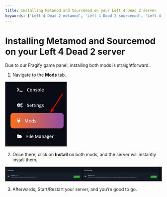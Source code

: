 ```yaml
---
title: Installing Metamod and Sourcemod on your Left 4 Dead 2 server
keywords: ['Left 4 Dead 2 metamod', 'Left 4 Dead 2 sourcemod', 'Left 4 Dead 2 metamod install', 'Left 4 Dead 2 metamod setup', 'Left 4 Dead 2 sourcemod install', 'Left 4 Dead 2 sourcemod setup']
---
```


# Installing Metamod and Sourcemod on your Left 4 Dead 2 server
Due to our Fragify game panel, installing both mods is straightforward.

1. Navigate to the **Mods** tab.

![Mods](images/mods.png)

2. Once there, click on **Install** on both mods, and the server will instantly install them.

![Metamod Sourcemod](images/metamod_sourcemod.png)

3. Afterwards, Start/Restart your server, and you’re good to go.